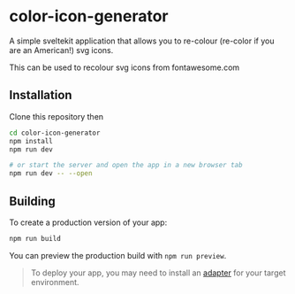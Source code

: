 # color-icon-generator

A simple sveltekit application that allows you to re-colour (re-color if you are an American!) svg icons.

This can be used to recolour svg icons from fontawesome.com

## Installation

Clone this repository then

```bash
cd color-icon-generator
npm install
npm run dev

# or start the server and open the app in a new browser tab
npm run dev -- --open
```

## Building

To create a production version of your app:

```bash
npm run build
```

You can preview the production build with `npm run preview`.

> To deploy your app, you may need to install an [adapter](https://kit.svelte.dev/docs/adapters) for your target environment.
